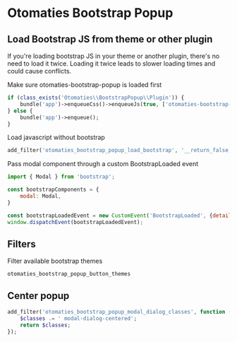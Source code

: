 # Otomaties Bootstrap Popup

## Load Bootstrap JS from theme or other plugin

If you're loading bootstrap JS in your theme or another plugin, there's no need to load it twice. Loading it twice leads to slower loading times and could cause conflicts.

Make sure otomaties-bootstrap-popup is loaded first
```php
if (class_exists('Otomaties\\BootstrapPopup\\Plugin')) {
    bundle('app')->enqueueCss()->enqueueJs(true, ['otomaties-bootstrap-popup']);
} else {
    bundle('app')->enqueue();
}
```

Load javascript without bootstrap
```php
add_filter('otomaties_bootstrap_popup_load_bootstrap', '__return_false');
```

Pass modal component through a custom BootstrapLoaded event
```javascript
import { Modal } from 'bootstrap';

const bootstrapComponents = {
    modal: Modal,
}

const bootstrapLoadedEvent = new CustomEvent('BootstrapLoaded', {detail: {components : bootstrapComponents}});
window.dispatchEvent(bootstrapLoadedEvent);
```

## Filters

Filter available bootstrap themes

`otomaties_bootstrap_popup_button_themes`

## Center popup
```php
add_filter('otomaties_bootstrap_popup_modal_dialog_classes', function ($classes) {
    $classes .= ' modal-dialog-centered';
    return $classes;
});
```
